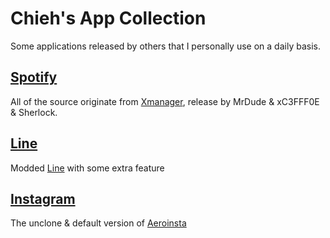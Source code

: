 # Chieh's App Collection
Some applications released by others that I personally use on a daily basis.
## [Spotify](https://play.google.com/store/apps/details?id=com.spotify.music)
All of the source originate from [Xmanager](https://github.com/Team-xManager/xManager), release by MrDude & xC3FFF0E & Sherlock.
## [Line](https://play.google.com/store/apps/details?id=jp.naver.line.android)
Modded [Line](https://play.google.com/store/apps/details?id=jp.naver.line.android) with some extra feature
## [Instagram](https://play.google.com/store/apps/details?id=com.instagram.android)
The unclone & default version of [Aeroinsta](https://aeroinsta.com/)
